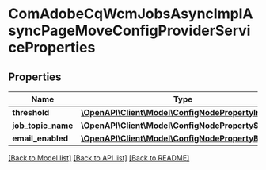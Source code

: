 # ComAdobeCqWcmJobsAsyncImplAsyncPageMoveConfigProviderServiceProperties

## Properties
Name | Type | Description | Notes
------------ | ------------- | ------------- | -------------
**threshold** | [**\OpenAPI\Client\Model\ConfigNodePropertyInteger**](ConfigNodePropertyInteger.md) |  | [optional] 
**job_topic_name** | [**\OpenAPI\Client\Model\ConfigNodePropertyString**](ConfigNodePropertyString.md) |  | [optional] 
**email_enabled** | [**\OpenAPI\Client\Model\ConfigNodePropertyBoolean**](ConfigNodePropertyBoolean.md) |  | [optional] 

[[Back to Model list]](../README.md#documentation-for-models) [[Back to API list]](../README.md#documentation-for-api-endpoints) [[Back to README]](../README.md)


